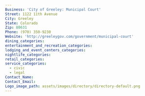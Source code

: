 ```yaml
---
Business: 'City of Greeley: Municipal Court'
Street: 1122 11th Avenue
City: Greeley
State: Colorado
Zip: 80631
Phone: (970) 350-9230
Website: 'http://greeleygov.com/government/municipal-court'
dining_categories:
entertainment_and_recreation_categories:
lodging_and_event_centers_categories:
nightlife_categories:
retail_categories:
service_categories:
  - civic
  - legal
Contact_Name:
Contact_Email:
Logo_image_path: assets/images/directory/directory-default.png
---
```



